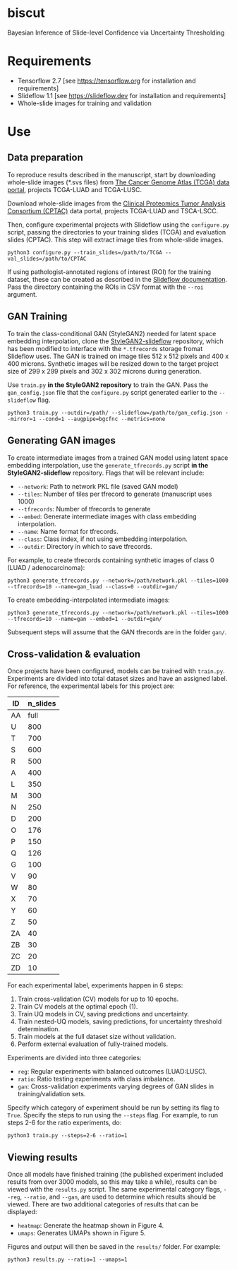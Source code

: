 # biscut
Bayesian Inference of Slide-level Confidence via Uncertainty Thresholding

# Requirements
- Tensorflow 2.7 [see https://tensorflow.org for installation and requirements]
- Slideflow 1.1 [see https://slideflow.dev for installation and requirements]
- Whole-slide images for training and validation

# Use

## Data preparation
To reproduce results described in the manuscript, start by downloading whole-slide images (\*.svs files) from [The Cancer Genome Atlas (TCGA) data portal](https://portal.gdc.cancer.gov/), projects TCGA-LUAD and TCGA-LUSC.

Download whole-slide images from the [Clinical Proteomics Tumor Analysis Consortium (CPTAC)](https://proteomics.cancer.gov/data-portal) data portal, projects TCGA-LUAD and TSCA-LSCC.

Then, configure experimental projects with Slideflow using the `configure.py` script, passing the directories to your training slides (TCGA) and evaluation slides (CPTAC). This step will extract image tiles from whole-slide images.

```
python3 configure.py --train_slides=/path/to/TCGA --val_slides=/path/to/CPTAC
```

If using pathologist-annotated regions of interest (ROI) for the training dataset, these can be created as described in the [Slideflow documentation](https://slideflow.dev/pipeline.html). Pass the directory containing the ROIs in CSV format with the `--roi` argument.

## GAN Training
To train the class-conditional GAN (StyleGAN2) needed for latent space embedding interpolation, clone the [StyleGAN2-slideflow](https://github.com/jamesdolezal/stylegan2-slideflow) repository, which has been modified to interface with the `*.tfrecords` storage fromat Slideflow uses. The GAN is trained on image tiles 512 x 512 pixels and 400 x 400 microns. Synthetic images will be resized down to the target project size of 299 x 299 pixels and 302 x 302 microns during generation.

Use `train.py` **in the StyleGAN2 repository** to train the GAN. Pass the `gan_config.json` file that the `configure.py` script generated earlier to the `--slideflow` flag.

```
python3 train.py --outdir=/path/ --slideflow=/path/to/gan_cofig.json --mirror=1 --cond=1 --augpipe=bgcfnc --metrics=none
```

## Generating GAN images
To create intermediate images from a trained GAN model using latent space embedding interpolation, use the `generate_tfrecords.py` script **in the StyleGAN2-slideflow** repository. Flags that will be relevant include:

- `--network`: Path to network PKL file (saved GAN model)
- `--tiles`: Number of tiles per tfrecord to generate (manuscript uses 1000)
- `--tfrecords`: Number of tfrecords to generate
- `--embed`: Generate intermediate images with class embedding interpolation.
- `--name`: Name format for tfrecords.
- `--class`: Class index, if not using embedding interpolation.
- `--outdir`: Directory in which to save tfrecords.

For example, to create tfrecords containing synthetic images of class 0 (LUAD / adenocarcinoma):

```
python3 generate_tfrecords.py --network=/path/network.pkl --tiles=1000 --tfrecords=10 --name=gan_luad --class=0 --outdir=gan/
```

To create embedding-interpolated intermediate images:

```
python3 generate_tfrecords.py --network=/path/network.pkl --tiles=1000 --tfrecords=10 --name=gan --embed=1 --outdir=gan/
```

Subsequent steps will assume that the GAN tfrecords are in the folder `gan/`.


## Cross-validation & evaluation
Once projects have been configured, models can be trained with `train.py`. Experiments are divided into total dataset sizes and have an assigned label. For reference, the experimental labels for this project are:

| ID | n_slides |
|----|----------|
| AA | full     |
| U  | 800      |
| T  | 700      |
| S  | 600      |
| R  | 500      |
| A  | 400      |
| L  | 350      |
| M  | 300      |
| N  | 250      |
| D  | 200      |
| O  | 176      |
| P  | 150      |
| Q  | 126      |
| G  | 100      |
| V  | 90       |
| W  | 80       |
| X  | 70       |
| Y  | 60       |
| Z  | 50       |
| ZA | 40       |
| ZB | 30       |
| ZC | 20       |
| ZD | 10       |

For each experimental label, experiments happen in 6 steps:

1. Train cross-validation (CV) models for up to 10 epochs.
2. Train CV models at the optimal epoch (1).
3. Train UQ models in CV, saving predictions and uncertainty.
4. Train nested-UQ models, saving predictions, for uncertainty threshold determination.
5. Train models at the full dataset size without validation.
6. Perform external evaluation of fully-trained models.

Experiments are divided into three categories:

- `reg`: Regular experiments with balanced outcomes (LUAD:LUSC).
- `ratio`: Ratio testing experiments with class imbalance.
- `gan`: Cross-validation experiments varying degrees of GAN slides in training/validation sets.

Specify which category of experiment should be run by setting its flag to `True`. Specify the steps to run using the `--steps` flag. For example, to run steps 2-6 for the ratio experiments, do:

```
python3 train.py --steps=2-6 --ratio=1
```

## Viewing results

Once all models have finished training (the published experiment included results from over 3000 models, so this may take a while), results can be viewed with the `results.py` script. The same experimental category flags, `--reg`, `--ratio`, and `--gan`, are used to determine which results should be viewed. There are two additional categories of results that can be displayed:

- `heatmap`: Generate the heatmap shown in Figure 4.
- `umaps`: Generates UMAPs shown in Figure 5.

Figures and output will then be saved in the `results/` folder. For example:

```
python3 results.py --ratio=1 --umaps=1
```
